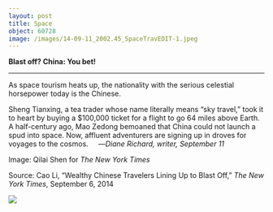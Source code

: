 ```yaml
---
layout: post
title: Space
object: 60728
image: /images/14-09-11_2002.45_SpaceTravEDIT-1.jpeg
---
```

**Blast off? China: You bet!**

****

As space tourism heats up, the nationality with the serious celestial horsepower today is the Chinese.

Sheng Tianxing, a tea trader whose name literally means “sky travel,” took it to heart by buying a \$100,000 ticket for a flight to go 64 miles above Earth. A half-century ago, Mao Zedong bemoaned that China could not launch a spud into space. Now, affluent adventurers are signing up in droves for voyages to the cosmos.     —*Diane Richard, writer, September 11*

Image: Qilai Shen for *The New York Times*

Source: Cao Li, “Wealthy Chinese Travelers Lining Up to Blast Off,” *The New York Times*, September 6, 2014

![]({{siteurl.base}}/images/14-09-11_2002.45_SpaceTravEDIT-1.jpeg)
